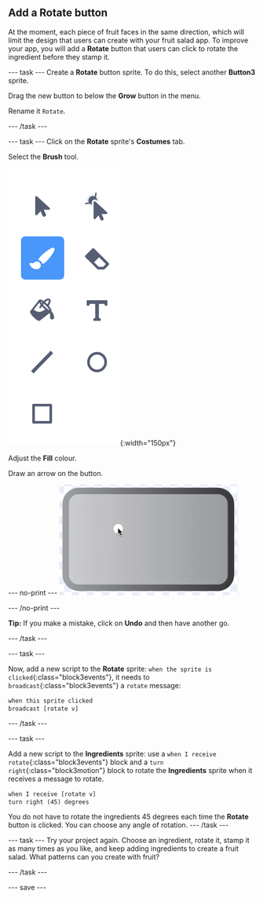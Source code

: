 ## Add a Rotate button
At the moment, each piece of fruit faces in the same direction, which will limit the design that users can create with your fruit salad app. To improve your app, you will add a **Rotate** button that users can click to rotate the ingredient before they stamp it.

--- task ---
Create a **Rotate** button sprite. To do this, select another **Button3** sprite.

Drag the new button to below the **Grow** button in the menu.

Rename it `Rotate`.

--- /task ---

--- task ---
Click on the **Rotate** sprite's **Costumes** tab.

Select the **Brush** tool.

![image showing Paintbrush tool](images/fruit-paintbrush-tool.png){:width="150px"}

Adjust the **Fill** colour. 

Draw an arrow on the button. 

--- no-print ---
![Arrow on button in Costume editor](images/fruit-arrow.gif)

--- /no-print ---

**Tip:** If you make a mistake, click on **Undo** and then have another go.


--- /task ---

--- task ---

Now, add a new script to the **Rotate** sprite: `when the sprite is clicked`{:class="block3events"}, it needs to `broadcast`{:class="block3events"} a `rotate` message:

```blocks3
when this sprite clicked
broadcast [rotate v]
```
--- /task ---

--- task ---

Add a new script to the **Ingredients** sprite: use a `when I receive rotate`{:class="block3events"} block and a `turn right`{:class="block3motion"} block to rotate the **Ingredients** sprite when it receives a message to rotate.

```blocks3
when I receive [rotate v]
turn right (45) degrees
```

You do not have to rotate the ingredients 45 degrees each time the **Rotate** button is clicked. You can choose any angle of rotation. 
--- /task ---

--- task ---
Try your project again. Choose an ingredient, rotate it, stamp it as many times as you like, and keep adding ingredients to create a fruit salad. What patterns can you create with fruit?

--- /task ---

--- save ---
